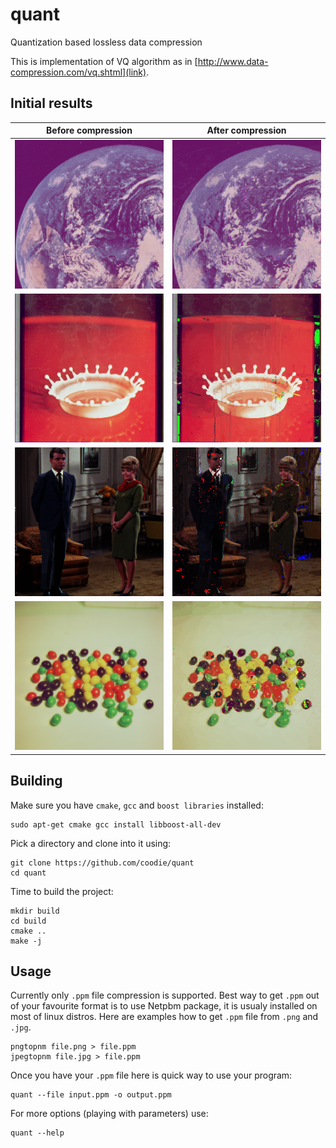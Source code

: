 # quant
Quantization based lossless data compression

This is implementation of VQ algorithm as in [http://www.data-compression.com/vq.shtml](link).
## Initial results

| Before compression                                                 | After compression                                                             |
|--------------------------------------------------------------------|-------------------------------------------------------------------------------|
| ![](https://github.com/coodie/quant/blob/master/images/earth.png)  | ![](https://github.com/coodie/quant/blob/master/images/earth_compressed.png)  |
| ![](https://github.com/coodie/quant/blob/master/images/splash.png) | ![](https://github.com/coodie/quant/blob/master/images/splash_compressed.png) |
| ![](https://github.com/coodie/quant/blob/master/images/couple.png) | ![](https://github.com/coodie/quant/blob/master/images/couple_compressed.png) |
| ![](https://github.com/coodie/quant/blob/master/images/beans.png)  | ![](https://github.com/coodie/quant/blob/master/images/beans_compressed.png)  |
## Building
Make sure you have `cmake`, `gcc` and `boost libraries` installed:

```
sudo apt-get cmake gcc install libboost-all-dev
```

Pick a directory and clone into it using:
```
git clone https://github.com/coodie/quant
cd quant
```

Time to build the project:
```
mkdir build
cd build
cmake ..
make -j
```

## Usage
Currently only `.ppm` file compression is supported. Best way to get `.ppm` out of your favourite format is to use Netpbm package, 
it is usualy installed on most of linux distros.
Here are examples how to get `.ppm` file from `.png` and `.jpg`.

```
pngtopnm file.png > file.ppm
jpegtopnm file.jpg > file.ppm
```

Once you have your `.ppm` file here is quick way to use your program:
```
quant --file input.ppm -o output.ppm 
```

For more options (playing with parameters) use:
```
quant --help
```
